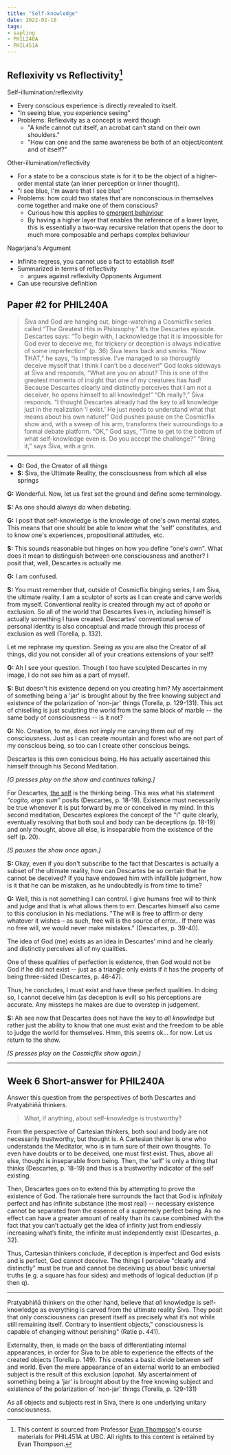 ```yaml
---
title: "Self-knowledge"
date: 2022-02-18
tags:
- sapling
- PHIL240A
- PHIL451A
---
```


## Reflexivity vs Reflectivity[^1]
Self-illumination/reflexivity  
- Every conscious experience is directly revealed to itself.  
- "In seeing blue, you experience seeing"
- Problems: Reflexivity as a concept is weird though
	- "A knife cannot cut itself, an acrobat can’t stand on their own shoulders."
	- "How can one and the same awareness be both of an object/content and of itself?"

Other-illumination/reflectivity  
- For a state to be a conscious state is for it to be the object of a higher-order mental state (an inner perception or inner thought).
- "I see blue, I'm aware that I see blue"
- Problems: how could two states that are nonconscious in themselves come together and make one of them conscious?
	- Curious how this applies to [emergent behaviour](thoughts/emergent%20behaviour.md)
	- By having a higher layer that enables the reference of a lower layer, this is essentially a two-way recursive relation that opens the door to much more composable and perhaps complex behaviour

Nagarjana's Argument
- Infinite regress, you cannot use a fact to establish itself
- Summarized in terms of reflectivity
	- argues against reflexivity
Opponents Argument
- Can use recursive definition

## Paper #2 for PHIL240A

> Śiva and God are hanging out, binge-watching a Cosmicflix series called “The Greatest Hits in Philosophy.” It’s the Descartes episode. Descartes says: “To begin with, I acknowledge that it is impossible for God ever to deceive me, for trickery or deception is always indicative of some imperfection” (p. 36) Śiva leans back and smirks. “Now THAT,” he says, “is impressive. I’ve managed to so thoroughly deceive myself that I think I can’t be a deceiver!” God looks sideways at Śiva and responds, “What are you on about? This is one of the greatest moments of insight that one of my creatures has had! Because Descartes clearly and distinctly perceives that I am not a deceiver, he opens himself to all knowledge!” “Oh really?,” Śiva responds. “I thought Descartes already had the key to all knowledge just in the realization ‘I exist.’ He just needs to understand what that means about his own nature!” God pushes pause on the Cosmicflix show and, with a sweep of his arm, transforms their surroundings to a formal debate platform. “OK,” God says, “Time to get to the bottom of what self-knowledge even is. Do you accept the challenge?” “Bring it,” says Śiva, with a grin.

---

- **G:** God, the Creator of all things
- **S:** Śiva, the Ultimate Reality, the consciousness from which all else springs

**G:** Wonderful. Now, let us first set the ground and define some terminology.

**S:** As one should always do when debating.

**G:** I posit that self-knowledge is the knowledge of one's own mental states. This means that one should be able to know what the 'self' constitutes, and to know one's experiences, propositional attitudes, etc.

**S:** This sounds reasonable but hinges on how you define "one's own". What does it mean to distinguish between one consciousness and another? I posit that, well, Descartes is actually me.

**G:** I am confused.

**S:** You must remember that, outside of Cosmicflix binging series, I am Śiva, the ultimate reality. I am a sculptor of sorts as I can create and carve worlds from myself. Conventional reality is created through my act of *apoha* or exclusion. So all of the world that Descartes lives in, including himself is actually something I have created. Descartes' conventional sense of personal identity is also conceptual and made through this process of exclusion as well (Torella, p. 132).

Let me rephrase my question. Seeing as you are also the Creator of all things, did you not consider all of your creations extensions of your self?

**G:** Ah I see your question. Though I too have sculpted Descartes in my image, I do not see him as a part of myself.

**S:** But doesn't his existence depend on you creating him? My ascertainment of something being a 'jar' is brought about by the free knowing subject and existence of the polarization of 'non-jar' things (Torella, p. 129-131). This act of chiselling is just sculpting the world from the same block of marble -- the same body of consciousness -- is it not?

**G:** No. Creation, to me, does not imply me carving them out of my consciousness. Just as I can create mountain and forest who are not part of my conscious being, so too can I create other conscious beings.

Descartes is this own conscious being. He has actually ascertained this himself through his Second Meditation.

*[G presses play on the show and continues talking.]*

For Descartes, [the self](thoughts/the%20Self.md) is the thinking being. This was what his statement *“cogito, ergo sum”* posits (Descartes, p. 18-19). Existence must necessarily be true whenever it is put forward by me or conceived in my mind. In this second meditation, Descartes explores the concept of the "I" quite clearly, eventually resolving that both soul and body can be deceptions (p. 18-19) and only thought, above all else, is inseparable from the existence of the self (p. 20).

*[S pauses the show once again.]*

**S:** Okay, even if you don't subscribe to the fact that Descartes is actually a subset of the ultimate reality, how can Descartes be so certain that he cannot be deceived? If you have endowed him with infallible judgment, how is it that he can be mistaken, as he undoubtedly is from time to time?

**G:** Well, this is not something I can control. I give humans free will to think and judge and that is what allows them to err. Descartes himself also came to this conclusion in his mediations. "The will is free to affirm or deny whatever it wishes – as such, free will is the source of error... If there was no free will, we would never make mistakes." (Descartes, p. 39-40).

The idea of God (me) exists as an idea in Descartes' mind and he clearly and distinctly perceives all of my qualities. 

One of these qualities of perfection is existence, then God would not be God if he did not exist -- just as a triangle only exists if it has the property of being three-sided (Descartes, p. 46-47).

Thus, he concludes, I must exist and have these perfect qualities. In doing so, I cannot deceive him (as deception is evil) so his perceptions are accurate. Any missteps he makes are due to overstep in judgement.

**S:** Ah see now that Descartes does not have the key to *all knowledge* but rather just the ability to know that one must exist and the freedom to be able to judge the world for themselves. Hmm, this seems ok... for now. Let us return to the show.

*[S presses play on the Cosmicflix show again.]*

---

## Week 6 Short-answer for PHIL240A

Answer this question from the perspectives of both Descartes and Pratyabhiñā thinkers.

> What, if anything, about self-knowledge is trustworthy?

From the perspective of Cartesian thinkers, both soul and body are not necessarily trustworthy, but thought is. A Cartesian thinker is one who understands the Meditator, who is in turn sure of their own thoughts. To even have doubts or to be deceived, one must first exist. Thus, above all else, thought is inseparable from being. Then, the 'self' is only a thing that thinks (Descartes, p. 18-19) and thus is a trustworthy indicator of the self existing.

Then, Descartes goes on to extend this by attempting to prove the existence of God. The rationale here surrounds the fact that God is *infinitely* perfect and has infinite substance (the most real) -- necessary existence cannot be separated from the essence of a supremely perfect being. As no effect can have a greater amount of reality than its cause combined with the fact that you can’t actually get the idea of infinity just from endlessly increasing what’s finite, the infinite must independently exist (Descartes, p. 32).

Thus, Cartesian thinkers conclude, if deception is imperfect and God exists and is perfect, God cannot deceive. The things I perceive "clearly and distinctly" must be true and cannot be deceiving us about basic universal truths (e.g. a square has four sides) and methods of logical deduction (if p then q).

---

Pratyabhiñā thinkers on the other hand, believe that *all* knowledge is self-knowledge as everything is carved from the ultimate reality Śiva. They posit that only consciousness can present itself as precisely what it’s not while still remaining itself. Contrary to insentient objects," consciousness is capable of changing without perishing" (Ratie p. 441).

Externality, then, is made on the basis of differentiating internal appearances, in order for Śiva to be able to experience the effects of the created objects (Torella p. 149). This creates a basic divide between self and world. Even the mere appearance of an external world to an embodied subject is the result of this exclusion (*apoha*). My ascertainment of something being a 'jar' is brought about by the free knowing subject and existence of the polarization of 'non-jar' things (Torella, p. 129-131)

As all objects and subjects rest in Siva, there is one underlying unitary consciousness.

[^1]: This content is sourced from Professor [Evan Thompson](https://evanthompson.me/)'s course materials for PHIL451A at UBC. All rights to this content is retained by Evan Thompson.